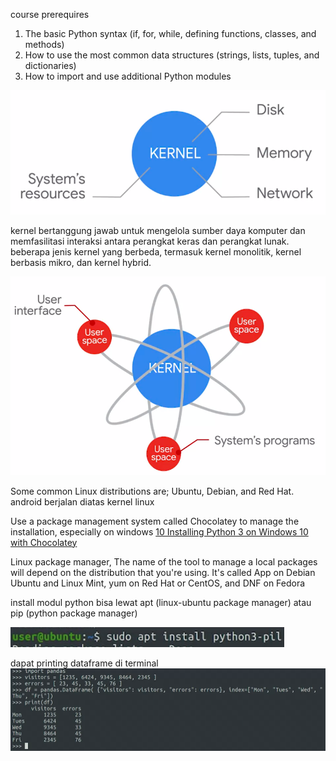 course prerequires
1. The basic Python syntax (if, for, while, defining functions, classes, and methods)
2. How to use the most common data structures (strings, lists, tuples, and dictionaries)
3. How to import and use additional Python modules

![6092e08773274f95159b7f688e2ab176.png](../../../../../_resources/6092e08773274f95159b7f688e2ab176.png)

kernel bertanggung jawab untuk mengelola sumber daya komputer dan memfasilitasi interaksi antara perangkat keras dan perangkat lunak. beberapa jenis kernel yang berbeda, termasuk kernel monolitik, kernel berbasis mikro, dan kernel hybrid. 

![41599a8463905f6503026c50898eb755.png](../../../../../_resources/41599a8463905f6503026c50898eb755.png)

Some common Linux distributions are; Ubuntu, Debian, and Red Hat. android berjalan diatas kernel linux

Use a package management system called Chocolatey to manage the installation, especially on windows [10 Installing Python 3 on Windows 10 with Chocolatey](https://www.digitalocean.com/community/tutorials/how-to-install-python-3-and-set-up-a-local-programming-environment-on-windows-10)
 
Linux package manager, The name of the tool to manage a local packages will depend on the distribution that you're using. It's called App on Debian Ubuntu and Linux Mint, yum on Red Hat or CentOS, and DNF on Fedora

install modul python bisa lewat apt (linux-ubuntu package manager) atau pip (python package manager)

![d216237fa55b67dafeb8a61032963439.png](../../../../../_resources/d216237fa55b67dafeb8a61032963439.png)

dapat printing dataframe di terminal
![643c5e38cc1d459da652946f0bc1ad12.png](../../../../../_resources/643c5e38cc1d459da652946f0bc1ad12.png)